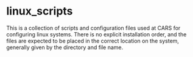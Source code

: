 # linux_scripts

This is a collection of scripts and configuration files used at CARS for configuring linux systems.  There is no explicit installation order, and the files are expected to be placed in the correct location on the system, generally given by the directory and file name.
